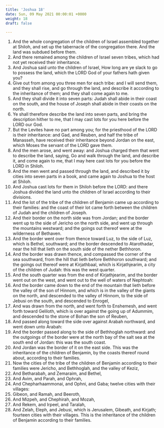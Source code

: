 ```yaml
---
title: 'Joshua 18'
date: Sun, 09 May 2021 00:00:01 +0000
weight: 18
draft: false
  
---
```


1. And the whole congregation of the children of Israel assembled together at Shiloh, and set up the tabernacle of the congregation there. And the land was subdued before them.
2. And there remained among the children of Israel seven tribes, which had not yet received their inheritance.
3. And Joshua said unto the children of Israel, How long are ye slack to go to possess the land, which the LORD God of your fathers hath given you?
4. Give out from among you three men for each tribe: and I will send them, and they shall rise, and go through the land, and describe it according to the inheritance of them; and they shall come again to me.
5. And they shall divide it into seven parts: Judah shall abide in their coast on the south, and the house of Joseph shall abide in their coasts on the north.
6. Ye shall therefore describe the land into seven parts, and bring the description hither to me, that I may cast lots for you here before the LORD our God.
7. But the Levites have no part among you; for the priesthood of the LORD is their inheritance: and Gad, and Reuben, and half the tribe of Manasseh, have received their inheritance beyond Jordan on the east, which Moses the servant of the LORD gave them.
8. And the men arose, and went away: and Joshua charged them that went to describe the land, saying, Go and walk through the land, and describe it, and come again to me, that I may here cast lots for you before the LORD in Shiloh.
9. And the men went and passed through the land, and described it by cities into seven parts in a book, and came again to Joshua to the host at Shiloh.
10. And Joshua cast lots for them in Shiloh before the LORD: and there Joshua divided the land unto the children of Israel according to their divisions.
11. And the lot of the tribe of the children of Benjamin came up according to their families: and the coast of their lot came forth between the children of Judah and the children of Joseph.
12. And their border on the north side was from Jordan; and the border went up to the side of Jericho on the north side, and went up through the mountains westward; and the goings out thereof were at the wilderness of Bethaven.
13. And the border went over from thence toward Luz, to the side of Luz, which is Bethel, southward; and the border descended to Atarothadar, near the hill that lieth on the south side of the nether Bethhoron.
14. And the border was drawn thence, and compassed the corner of the sea southward, from the hill that lieth before Bethhoron southward; and the goings out thereof were at Kirjathbaal, which is Kirjathjearim, a city of the children of Judah: this was the west quarter.
15. And the south quarter was from the end of Kirjathjearim, and the border went out on the west, and went out to the well of waters of Nephtoah:
16. And the border came down to the end of the mountain that lieth before the valley of the son of Hinnom, and which is in the valley of the giants on the north, and descended to the valley of Hinnom, to the side of Jebusi on the south, and descended to Enrogel,
17. And was drawn from the north, and went forth to Enshemesh, and went forth toward Geliloth, which is over against the going up of Adummim, and descended to the stone of Bohan the son of Reuben,
18. And passed along toward the side over against Arabah northward, and went down unto Arabah:
19. And the border passed along to the side of Bethhoglah northward: and the outgoings of the border were at the north bay of the salt sea at the south end of Jordan: this was the south coast.
20. And Jordan was the border of it on the east side. This was the inheritance of the children of Benjamin, by the coasts thereof round about, according to their families.
21. Now the cities of the tribe of the children of Benjamin according to their families were Jericho, and Bethhoglah, and the valley of Keziz,
22. And Betharabah, and Zemaraim, and Bethel,
23. And Avim, and Parah, and Ophrah,
24. And Chepharhaammonai, and Ophni, and Gaba; twelve cities with their villages:
25. Gibeon, and Ramah, and Beeroth,
26. And Mizpeh, and Chephirah, and Mozah,
27. And Rekem, and Irpeel, and Taralah,
28. And Zelah, Eleph, and Jebusi, which is Jerusalem, Gibeath, and Kirjath; fourteen cities with their villages. This is the inheritance of the children of Benjamin according to their families.
